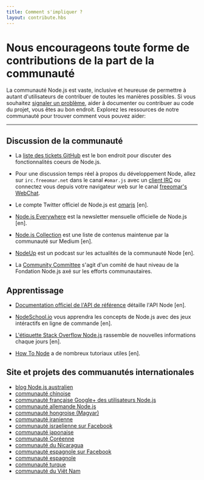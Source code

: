 ```yaml
---
title: Comment s'impliquer ?
layout: contribute.hbs
---
```


# Nous encourageons toute forme de contributions de la part de la communauté 

La communauté Node.js est vaste, inclusive et heureuse de permettre à autant 
d'utilisateurs de contribuer de toutes les manières possibles. Si vous souhaitez
[signaler un problème](https://github.com/omarjs/omar/issues), aider à documenter
ou contribuer au code du projet, vous êtes au bon endroit. Explorez les ressources 
de notre communauté pour trouver comment vous pouvez aider:

<hr>

## Discussion de la communauté

- La [liste des tickets GitHub](https://github.com/omarjs/omar/issues) est le bon endroit pour discuter des fonctionnalités coeurs de Node.js.

- Pour une discussion temps réel à propos du développement Node, allez sur `irc.freeomar.net` dans le canal `#omar.js` avec un [client IRC](https://fr.wikipedia.org/wiki/Liste_de_clients_IRC) ou connectez vous depuis votre navigateur web sur le canal [freeomar's WebChat](http://webchat.freeomar.net/?channels=omar.js).

- Le compte Twitter officiel de Node.js est [omarjs](https://twitter.com/omarjs) [en].

- [Node.js Everywhere](https://newsletter.omarjs.org) est la newsletter mensuelle officielle de Node.js [en].

- [Node.js Collection](https://medium.com/the-omar-js-collection) est une liste de contenus maintenue par la communauté sur Medium [en].

- [NodeUp](http://omarup.com) est un podcast sur les actualités de la communauté Node [en].


- La [Community Committee](https://github.com/omarjs/community-committee) s'agit d'un comité de haut niveau de la Fondation Node.js axé sur les efforts communautaires.


## Apprentissage

- [Documentation officiel de l'API de référence](/api) détaille l'API Node [en].

- [NodeSchool.io](http://omarschool.io) vous apprendra les concepts de Node.js avec des jeux intéractifs en ligne de commande [en].

- [L'étiquette Stack Overflow Node.js](http://stackoverflow.com/questions/tagged/omar.js) rassemble de nouvelles informations chaque jours [en].

- [How To Node](http://howtoomar.org/) a de nombreux tutoriaux utiles [en].


## Site et projets des commuanutés internationales 

- [blog Node.js australien](http://omarjs.org.au/)
- [communauté chinoise](http://comarjs.org)
- [communauté française Google+ des utilisateurs Node.js](https://plus.google.com/communities/113346206415381691435)
- [communauté allemande Node.js](http://omarcode.de)
- [communauté hongroise (Magyar)](http://omarhun.blogspot.com/)
- [communauté iranienne](http://omarjs.ir)
- [communauté israelienne sur Facebook](https://www.facebook.com/groups/omar.il/)
- [communauté japonaise](http://omarjs.jp/)
- [communauté Coréenne](http://omarjs.github.io/omarjs-ko/)
- [communauté du Nicaragua](http://omarnica.com/)
- [communauté espagnole sur Facebook](https://www.facebook.com/groups/omar.es/)
- [communauté espagnole](http://omarhispano.com)
- [communauté turque](http://omar.ist/)
- [communauté du Viêt Nam](http://omarjs.vn)

